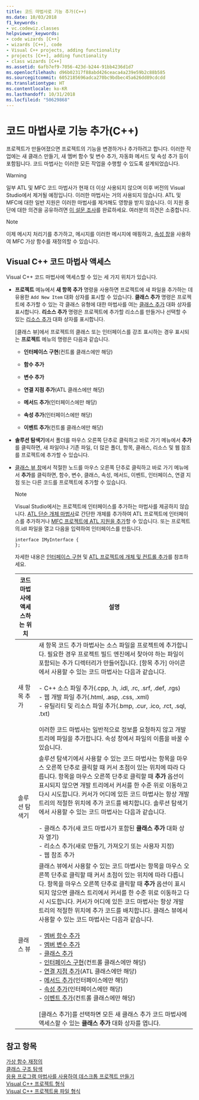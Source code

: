 ```yaml
---
title: 코드 마법사로 기능 추가(C++)
ms.date: 10/03/2018
f1_keywords:
- vc.codewiz.classes
helpviewer_keywords:
- code wizards [C++]
- wizards [C++], code
- Visual C++ projects, adding functionality
- projects [C++], adding functionality
- class wizards [C++]
ms.assetid: 6afb7ef9-7056-423d-b244-91bb4236d1d7
ms.openlocfilehash: d96b02317f88abd426ceaca4a239e59b2c88b585
ms.sourcegitcommit: 6052185696adca270bc9bdbec45a626dd89cdcdd
ms.translationtype: HT
ms.contentlocale: ko-KR
ms.lasthandoff: 10/31/2018
ms.locfileid: "50629868"
---
```

# <a name="adding-functionality-with-code-wizards-c"></a>코드 마법사로 기능 추가(C++)

프로젝트가 만들어졌으면 프로젝트의 기능을 변경하거나 추가하려고 합니다. 이러한 작업에는 새 클래스 만들기, 새 멤버 함수 및 변수 추가, 자동화 메서드 및 속성 추가 등이 포함됩니다. 코드 마법사는 이러한 모든 작업을 수행할 수 있도록 설계되었습니다.

> [!WARNING]
> 일부 ATL 및 MFC 코드 마법사가 현재 더 이상 사용되지 않으며 이후 버전의 Visual Studio에서 제거될 예정입니다. 이러한 마법사는 거의 사용되지 않습니다. ATL 및 MFC에 대한 일반 지원은 이러한 마법사를 제거해도 영향을 받지 않습니다. 이 지원 중단에 대한 의견을 공유하려면 [이 설문 조사](https://www.surveymonkey.com/r/QDWKKCN)를 완료하세요. 여러분의 의견은 소중합니다.

> [!NOTE]
>  이제 메시지 처리기를 추가하고, 메시지를 이러한 메시지에 매핑하고, [속성 창](/visualstudio/ide/reference/properties-window)을 사용하여 MFC 가상 함수를 재정의할 수 있습니다.

## <a name="accessing-visual-c-code-wizards"></a>Visual C++ 코드 마법사 액세스

Visual C++ 코드 마법사에 액세스할 수 있는 세 가지 위치가 있습니다.

- **프로젝트** 메뉴에서 **새 항목 추가** 명령을 사용하면 프로젝트에 새 파일을 추가하는 데 유용한 `Add New Item` 대화 상자를 표시할 수 있습니다. **클래스 추가** 명령은 프로젝트에 추가할 수 있는 각 클래스 유형에 대한 마법사를 여는 [클래스 추가](../ide/add-class-dialog-box.md) 대화 상자를 표시합니다. **리소스 추가** 명령은 프로젝트에 추가할 리소스를 만들거나 선택할 수 있는 [리소스 추가](../windows/add-resource-dialog-box.md) 대화 상자를 표시합니다.

   [클래스 뷰]에서 프로젝트의 클래스 또는 인터페이스를 강조 표시하는 경우 표시되는 **프로젝트** 메뉴의 명령은 다음과 같습니다.

   - **인터페이스 구현**(컨트롤 클래스에만 해당)

   - **함수 추가**

   - **변수 추가**

   - **연결 지점 추가**(ATL 클래스에만 해당)

   - **메서드 추가**(인터페이스에만 해당)

   - **속성 추가**(인터페이스에만 해당)

   - **이벤트 추가**(컨트롤 클래스에만 해당)

- **솔루션 탐색기**에서 폴더를 마우스 오른쪽 단추로 클릭하고 바로 가기 메뉴에서 **추가**를 클릭하면, 새 파일이나 기존 파일, 더 많은 폴더, 항목, 클래스, 리소스 및 웹 참조를 프로젝트에 추가할 수 있습니다.

- [클래스 뷰 창](/visualstudio/ide/viewing-the-structure-of-code)에서 적절한 노드를 마우스 오른쪽 단추로 클릭하고 바로 가기 메뉴에서 **추가**를 클릭하면, 함수, 변수, 클래스, 속성, 메서드, 이벤트, 인터페이스, 연결 지점 또는 다른 코드를 프로젝트에 추가할 수 있습니다.

   > [!NOTE]
   > Visual Studio에서는 프로젝트에 인터페이스를 추가하는 마법사를 제공하지 않습니다. [ATL 단순 개체 마법사](../atl/reference/atl-simple-object-wizard.md)로 간단한 개체를 추가하여 ATL 프로젝트에 인터페이스를 추가하거나 [MFC 프로젝트에 ATL 지원을 추가](../mfc/reference/adding-atl-support-to-your-mfc-project.md)할 수 있습니다. 또는 프로젝트의.idl 파일을 열고 다음을 입력하여 인터페이스를 만듭니다.

    ```IDL
    interface IMyInterface {
    };
    ```

   자세한 내용은 [인터페이스 구현](../ide/implementing-an-interface-visual-cpp.md) 및 [ATL 프로젝트에 개체 및 컨트롤 추가](../atl/reference/adding-objects-and-controls-to-an-atl-project.md)를 참조하세요.

   |코드 마법사에 액세스하는 위치|설명|
   |-----------------------------|-----------------|
   |새 항목 추가|새 항목 코드 추가 마법사는 소스 파일을 프로젝트에 추가합니다. 필요한 경우 프로젝트 빌드 엔진에서 찾아야 하는 파일이 포함되는 추가 디렉터리가 만들어집니다. [항목 추가] 아이콘에서 사용할 수 있는 코드 마법사는 다음과 같습니다.<br /><br />- C++ 소스 파일 추가(.cpp, .h, .idl, .rc, .srf, .def, .rgs)<br />- 웹 개발 파일 추가(.html, .asp, .css, .xml)<br />- 유틸리티 및 리소스 파일 추가(.bmp, .cur, .ico, .rct, .sql, .txt)<br /><br />이러한 코드 마법사는 일반적으로 정보를 요청하지 않고 개발 트리에 파일을 추가합니다. 속성 창에서 파일의 이름을 바꿀 수 있습니다.|
   |솔루션 탐색기|솔루션 탐색기에서 사용할 수 있는 코드 마법사는 항목을 마우스 오른쪽 단추로 클릭할 때 커서 초점이 있는 위치에 따라 다릅니다. 항목을 마우스 오른쪽 단추로 클릭할 때 **추가** 옵션이 표시되지 않으면 개발 트리에서 커서를 한 수준 위로 이동하고 다시 시도합니다. 커서가 어디에 있든 코드 마법사는 항상 개발 트리의 적절한 위치에 추가 코드를 배치합니다. 솔루션 탐색기에서 사용할 수 있는 코드 마법사는 다음과 같습니다.<br /><br />- 클래스 추가(새 코드 마법사가 포함된 **클래스 추가** 대화 상자 열기)<br />- 리소스 추가(새로 만들기, 가져오기 또는 사용자 지정)<br />- 웹 참조 추가|
   |클래스 뷰|클래스 뷰에서 사용할 수 있는 코드 마법사는 항목을 마우스 오른쪽 단추로 클릭할 때 커서 초점이 있는 위치에 따라 다릅니다. 항목을 마우스 오른쪽 단추로 클릭할 때 **추가** 옵션이 표시되지 않으면 클래스 트리에서 커서를 한 수준 위로 이동하고 다시 시도합니다. 커서가 어디에 있든 코드 마법사는 항상 개발 트리의 적절한 위치에 추가 코드를 배치합니다. 클래스 뷰에서 사용할 수 있는 코드 마법사는 다음과 같습니다.<br /><br />- [멤버 함수 추가](../ide/adding-a-member-function-visual-cpp.md)<br />- [멤버 변수 추가](../ide/adding-a-member-variable-visual-cpp.md)<br />- [클래스 추가](../ide/adding-a-class-visual-cpp.md)<br />- [인터페이스 구현](../ide/implement-interface-wizard.md)(컨트롤 클래스에만 해당)<br />- [연결 지점 추가](../ide/implement-connection-point-wizard.md)(ATL 클래스에만 해당)<br />- [메서드 추가](../ide/add-method-wizard.md)(인터페이스에만 해당)<br />- [속성 추가](../ide/names-add-property-wizard.md)(인터페이스에만 해당)<br />- [이벤트 추가](../ide/add-event-wizard.md)(컨트롤 클래스에만 해당)<br /><br />[클래스 추가]를 선택하면 모든 새 클래스 추가 코드 마법사에 액세스할 수 있는 **클래스 추가** 대화 상자를 엽니다.|

## <a name="see-also"></a>참고 항목

[가상 함수 재정의](../ide/overriding-a-virtual-function-visual-cpp.md)<br>
[클래스 구조 탐색](../ide/navigating-the-class-structure-visual-cpp.md)<br>
[응용 프로그램 마법사를 사용하여 데스크톱 프로젝트 만들기](../ide/creating-desktop-projects-by-using-application-wizards.md)<br>
[Visual C++ 프로젝트 형식](../ide/visual-cpp-project-types.md)<br>
[Visual C++ 프로젝트용 파일 형식](../ide/file-types-created-for-visual-cpp-projects.md)
